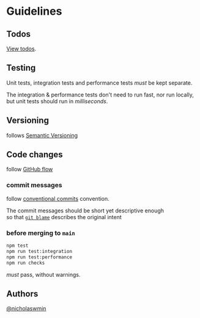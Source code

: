 # Guidelines

## Todos

[View todos][todos].

## Testing

Unit tests, integration tests and performance tests *must* be kept separate.

The integration & performance tests don't need to run fast, nor run locally,
but unit tests should run in *milliseconds*.

## Versioning

follows [Semantic Versioning][semver]

## Code changes

follow [GitHub flow][github-flow]

### commit messages

follow [conventional commits][conv-comm] convention.

The commit messages should be short yet descriptive enough   
so that [`git blame`][git-blame] describes the original intent

### before merging to `main`

```bash
npm test
npm run test:integration
npm run test:performance
npm run checks
```

*must* pass, without warnings.

## Authors 

[@nicholaswmin][nicholaswmin]

[todos]: ./TODO.md
[semver]: https://semver.org/
[conv-comm]: https://www.conventionalcommits.org/en/v1.0.0/#summary
[github-flow]: https://docs.github.com/en/get-started/using-github/github-flow
[git-blame]: https://git-scm.com/docs/git-blame

[nicholaswmin]: https://github.com/nicholaswmin

